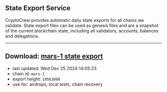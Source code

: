 ## State Export Service
CryptoCrew provides automatic daily state exports for all chains we validate. State export files can be used as genesis files and are a snapshot of the current blockchain state, including all validators, accounts, balances and delegations.

---
**Download: [mars-1 state export](https://dl-eu2.ccvalidators.com/SERVICE/mars/mars-1_export_10563808.json)**
---

- last updated: Wed Dec 25 2024 14:05:23
- chain id: `mars-1`
- export height: `10563808`
- use for: airdrops, local tests, chain recovery
